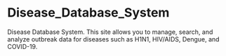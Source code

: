 # Disease_Database_System
Disease Database System. This site allows you to manage, search, and analyze outbreak data for diseases such as H1N1, HIV/AIDS, Dengue, and COVID-19. 
